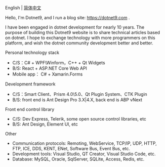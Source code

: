 English | [简体中文](https://github.com/dotnet9/dotnet9/blob/master/README-zh_CN.md)

Hello, I'm Dotnet9, and I run a blog site: https://dotnet9.com .

I have been engaged in dotnet development for nearly 10 years. The purpose of building this Dotnet9 website is to share technical articles based on dotnet. I hope to exchange technology with more programmers on this platform, and wish the dotnet community development better and better.

Personal technology stack

- C/S：C# + WPF\Winform，C++ + Qt Widgets
- B/S: React + ASP.NET Core Web API
- Mobile app： C# + Xamarin.Forms

Development framework

- C/S：Smart Client、Prism 4.0\5.0、Qt Plugin System、CTK Plugin
- B/S: front end is Ant Design Pro 3.X|4.X, back end is ABP vNext

Front end control library

- C/S: Dev Express, Telerik, some open source control libraries, etc
- B/S: Ant Design, Element UI, etc

Other

- Communication protocols: Remoting, WebService, TCP/IP, UDP, HTTP, FTP, ICE, DDS, KENT, ENet, Software Bus, Event Bus, etc.
- Development tools: Visual Studio, QT Creator, Visual Studio Code, etc.
- Database: MySQL, Oracle, SqlServer, SQLite, Access, Redis, etc.